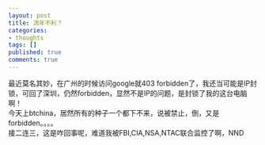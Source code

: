 ```yaml
---
layout: post
title: 流年不利？
categories:
- thoughts
tags: []
published: true
comments: true
---
```

<p>最近莫名其妙，在广州的时候访问google就403 forbidden了，我还当可能是IP封锁，可回了深圳，仍然forbidden，显然不是IP的问题，是封锁了我的这台电脑啊！<br />今天上btchina，居然所有的种子一个都下不来，说被禁止，倒，又是forbidden。。。。<br />接二连三，这是咋回事呢，难道我被FBI,CIA,NSA,NTAC联合监控了啊，NND</p>

